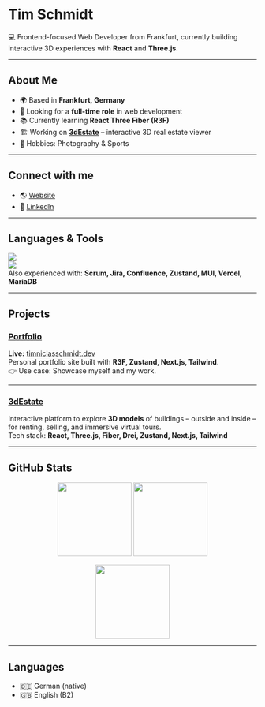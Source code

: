 # Tim Schmidt  

💻 Frontend-focused Web Developer from Frankfurt, currently building interactive 3D experiences with **React** and **Three.js**.  

---

## About Me  

- 🌍 Based in **Frankfurt, Germany**  
- 🎯 Looking for a **full-time role** in web development  
- 📚 Currently learning **React Three Fiber (R3F)**  
- 🏗️ Working on **[3dEstate](https://github.com/Odakova2/3dEstate)** – interactive 3D real estate viewer  
- 🎨 Hobbies: Photography & Sports  

---

## Connect with me  

- 🌎 [Website](https://timniclasschmidt.dev)  
- 💼 [LinkedIn](https://www.linkedin.com/in/tim-niclas-schmidt/)  

---

## Languages & Tools  

<p align="left">
<img src="https://skillicons.dev/icons?i=react,next,threejs,ts,js,html,css,tailwind,git,nodejs,express,java,mysql,figma,blender" />
<br/>
<img src="https://skillicons.dev/icons?i=bitbucket" />  
<br/>
Also experienced with: <strong>Scrum, Jira, Confluence, Zustand, MUI, Vercel, MariaDB</strong>
</p>

---

## Projects  

### [Portfolio](https://github.com/Odakova2/portfolio)  
**Live:** [timniclasschmidt.dev](https://timniclasschmidt.dev)  
Personal portfolio site built with **R3F, Zustand, Next.js, Tailwind**.  
👉 Use case: Showcase myself and my work.  

---

### [3dEstate](https://github.com/Odakova2/3dEstate)  
Interactive platform to explore **3D models** of buildings – outside and inside – for renting, selling, and immersive virtual tours.  
Tech stack: **React, Three.js, Fiber, Drei, Zustand, Next.js, Tailwind**  

---

## GitHub Stats  

<p align="center">
<img src="https://github-readme-stats.vercel.app/api?username=Odakova2&show_icons=true&theme=dark" height="150" />
<img src="https://github-readme-streak-stats.herokuapp.com/?user=Odakova2&theme=dark" height="150" />
</p>

<p align="center">
<img src="https://github-readme-stats.vercel.app/api/top-langs/?username=Odakova2&layout=compact&theme=dark" height="150" />
</p>

---

## Languages  

- 🇩🇪 German (native)  
- 🇬🇧 English (B2)  
